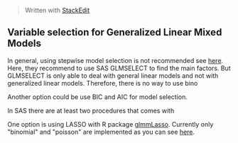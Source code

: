 
> Written with [StackEdit](https://stackedit.io/)

## Variable selection for Generalized Linear Mixed Models

In general, using stepwise model selection is not recommended see [here](https://communities.sas.com/t5/Statistical-Procedures/proc-glimmix-selection-stepwise-or-backwards/td-p/172976).  Here, they recommend to use SAS GLMSELECT to find the main factors. But GLMSELECT is only able to deal with general linear models and not with generalized linear models. Therefore, there is no way to use bino

Another option could be use BIC and AIC for model selection. 

In SAS there are at least two procedures that comes with 

One option is using LASSO with R package [glmmLasso](https://cran.r-project.org/web/packages/glmmLasso/glmmLasso.pdf). Currently only "binomial" and "poisson" are implemented as you can see [here](https://rdrr.io/rforge/glmmixedlasso/man/glmmlasso.html). 
<!--stackedit_data:
eyJoaXN0b3J5IjpbLTE4MDk3NDg0MV19
-->